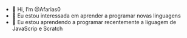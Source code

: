 - 👋 Hi, I’m @Afarias0
- 👀 Eu estou interessada em aprender a programar novas linguagens 
- 🌱 Eu estou aprendendo a programar recentemente a liguagem de JavaScrip e Scratch 
